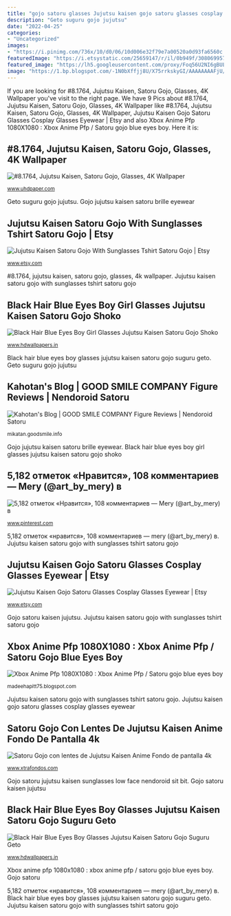 ```yaml
---
title: "gojo satoru glasses Jujutsu kaisen gojo satoru glasses cosplay glasses eyewear"
description: "Geto suguru gojo jujutsu"
date: "2022-04-25"
categories:
- "Uncategorized"
images:
- "https://i.pinimg.com/736x/10/d0/06/10d006e32f79e7a00520a0d93fa6560c.jpg"
featuredImage: "https://i.etsystatic.com/25659147/r/il/0b949f/3080699579/il_1588xN.3080699579_4fqw.jpg"
featured_image: "https://lh5.googleusercontent.com/proxy/Foq56U2NI6gBUL5Q4bfPX6tA0iQXbP2PSn_Z2PZIvh-ldDk99W4XCTd-JHo4xa6I4gTtx0x7zFX4SHTi8QdmrTSFnlrbL_pCun06ptq5Xi-QThIICxmLi-kwbo1Pc59JpW1-m3I=w1200-h630-p-k-no-nu"
image: "https://1.bp.blogspot.com/-1N0bXffjj8U/X75rrkskyGI/AAAAAAAAFjU/SOk0Fld0WUUrulp0YXr6l4FfAGbMOcKQwCNcBGAsYHQ/w919-h516-p-k-no-nu/jujutsu-kaisen-satoru-gojo-glasses-uhdpaper.com-4K-8.1764-wp.thumbnail.jpg"
---
```


If you are looking for #8.1764, Jujutsu Kaisen, Satoru Gojo, Glasses, 4K Wallpaper you've visit to the right page. We have 9 Pics about #8.1764, Jujutsu Kaisen, Satoru Gojo, Glasses, 4K Wallpaper like #8.1764, Jujutsu Kaisen, Satoru Gojo, Glasses, 4K Wallpaper, Jujutsu Kaisen Gojo Satoru Glasses Cosplay Glasses Eyewear | Etsy and also Xbox Anime Pfp 1080X1080 : Xbox Anime Pfp / Satoru gojo blue eyes boy. Here it is:

## #8.1764, Jujutsu Kaisen, Satoru Gojo, Glasses, 4K Wallpaper

![#8.1764, Jujutsu Kaisen, Satoru Gojo, Glasses, 4K Wallpaper](https://1.bp.blogspot.com/-1N0bXffjj8U/X75rrkskyGI/AAAAAAAAFjU/SOk0Fld0WUUrulp0YXr6l4FfAGbMOcKQwCNcBGAsYHQ/w919-h516-p-k-no-nu/jujutsu-kaisen-satoru-gojo-glasses-uhdpaper.com-4K-8.1764-wp.thumbnail.jpg "Gojo jujutsu kaisen satoru brille eyewear")

<small>www.uhdpaper.com</small>

Geto suguru gojo jujutsu. Gojo jujutsu kaisen satoru brille eyewear

## Jujutsu Kaisen Satoru Gojo With Sunglasses Tshirt Satoru Gojo | Etsy

![Jujutsu Kaisen Satoru Gojo With Sunglasses Tshirt Satoru Gojo | Etsy](https://i.etsystatic.com/25420012/r/il/aac87a/3026330081/il_1140xN.3026330081_ngfz.jpg "Jujutsu kaisen gojo satoru glasses cosplay glasses eyewear")

<small>www.etsy.com</small>

#8.1764, jujutsu kaisen, satoru gojo, glasses, 4k wallpaper. Jujutsu kaisen satoru gojo with sunglasses tshirt satoru gojo

## Black Hair Blue Eyes Boy Girl Glasses Jujutsu Kaisen Satoru Gojo Shoko

![Black Hair Blue Eyes Boy Girl Glasses Jujutsu Kaisen Satoru Gojo Shoko](https://www.hdwallpapers.in/download/black_hair_blue_eyes_boy_girl_glasses_jujutsu_kaisen_satoru_gojo_shoko_ieiri_suguru_geto_white_hair_yukata_hd_jujutsu_kaisen-1600x900.jpg "#8.1764, jujutsu kaisen, satoru gojo, glasses, 4k wallpaper")

<small>www.hdwallpapers.in</small>

Black hair blue eyes boy glasses jujutsu kaisen satoru gojo suguru geto. Geto suguru gojo jujutsu

## Kahotan&#039;s Blog | GOOD SMILE COMPANY Figure Reviews | Nendoroid Satoru

![Kahotan&#039;s Blog | GOOD SMILE COMPANY Figure Reviews | Nendoroid Satoru](https://mikatan.goodsmile.info/en/wp-content/uploads/2020/12/8_2020-12-7-66842.jpg "Gojo jujutsu kaisen satoru brille eyewear")

<small>mikatan.goodsmile.info</small>

Gojo jujutsu kaisen satoru brille eyewear. Black hair blue eyes boy girl glasses jujutsu kaisen satoru gojo shoko

## 5,182 отметок «Нравится», 108 комментариев — Mery (@art_by_mery) в

![5,182 отметок «Нравится», 108 комментариев — Mery (@art_by_mery) в](https://i.pinimg.com/736x/10/d0/06/10d006e32f79e7a00520a0d93fa6560c.jpg "Kahotan&#039;s blog")

<small>www.pinterest.com</small>

5,182 отметок «нравится», 108 комментариев — mery (@art_by_mery) в. Jujutsu kaisen satoru gojo with sunglasses tshirt satoru gojo

## Jujutsu Kaisen Gojo Satoru Glasses Cosplay Glasses Eyewear | Etsy

![Jujutsu Kaisen Gojo Satoru Glasses Cosplay Glasses Eyewear | Etsy](https://i.etsystatic.com/25659147/r/il/0b949f/3080699579/il_1588xN.3080699579_4fqw.jpg "Gojo satoru kaisen jujutsu")

<small>www.etsy.com</small>

Gojo satoru kaisen jujutsu. Jujutsu kaisen satoru gojo with sunglasses tshirt satoru gojo

## Xbox Anime Pfp 1080X1080 : Xbox Anime Pfp / Satoru Gojo Blue Eyes Boy

![Xbox Anime Pfp 1080X1080 : Xbox Anime Pfp / Satoru gojo blue eyes boy](https://lh5.googleusercontent.com/proxy/Foq56U2NI6gBUL5Q4bfPX6tA0iQXbP2PSn_Z2PZIvh-ldDk99W4XCTd-JHo4xa6I4gTtx0x7zFX4SHTi8QdmrTSFnlrbL_pCun06ptq5Xi-QThIICxmLi-kwbo1Pc59JpW1-m3I=w1200-h630-p-k-no-nu "Geto suguru gojo jujutsu")

<small>madeehapitt75.blogspot.com</small>

Jujutsu kaisen satoru gojo with sunglasses tshirt satoru gojo. Jujutsu kaisen gojo satoru glasses cosplay glasses eyewear

## Satoru Gojo Con Lentes De Jujutsu Kaisen Anime Fondo De Pantalla 4k

![Satoru Gojo con lentes de Jujutsu Kaisen Anime Fondo de pantalla 4k](https://www.xtrafondos.com/wallpapers/vertical/satoru-gojo-con-lentes-de-jujutsu-kaisen-6719.jpg "Jujutsu kaisen gojo satoru glasses cosplay glasses eyewear")

<small>www.xtrafondos.com</small>

Gojo satoru jujutsu kaisen sunglasses low face nendoroid sit bit. Gojo satoru kaisen jujutsu

## Black Hair Blue Eyes Boy Glasses Jujutsu Kaisen Satoru Gojo Suguru Geto

![Black Hair Blue Eyes Boy Glasses Jujutsu Kaisen Satoru Gojo Suguru Geto](https://www.hdwallpapers.in/download/black_hair_blue_eyes_boy_glasses_jujutsu_kaisen_satoru_gojo_suguru_geto_white_hair_hd_jujutsu_kaisen-1600x900.jpg "Gojo satoru jujutsu kaisen")

<small>www.hdwallpapers.in</small>

Xbox anime pfp 1080x1080 : xbox anime pfp / satoru gojo blue eyes boy. Gojo satoru

5,182 отметок «нравится», 108 комментариев — mery (@art_by_mery) в. Black hair blue eyes boy glasses jujutsu kaisen satoru gojo suguru geto. Jujutsu kaisen satoru gojo with sunglasses tshirt satoru gojo
